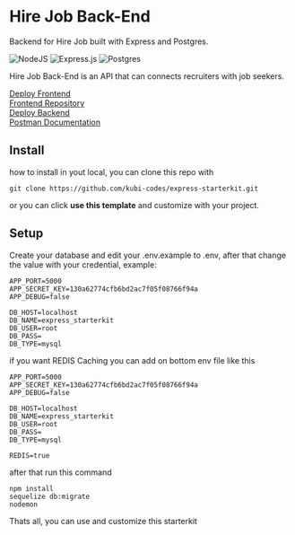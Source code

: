 # Hire Job Back-End

Backend for Hire Job built with Express and Postgres.

![NodeJS](https://img.shields.io/badge/node.js-6DA55F?style=for-the-badge&logo=node.js&logoColor=white) ![Express.js](https://img.shields.io/badge/express.js-%23404d59.svg?style=for-the-badge&logo=express&logoColor=%2361DAFB) ![Postgres](https://img.shields.io/badge/postgres-%23316192.svg?style=for-the-badge&logo=postgresql&logoColor=white)

Hire Job Back-End is an API that can connects recruiters with job seekers.

[Deploy Frontend](https://hire-job-fe-next.vercel.app) <br>
[Frontend Repository](https://github.com/alkarim99/hire-job-fe-next) <br>
[Deploy Backend](https://hire-job.onrender.com/) <br>
[Postman Documentation](https://documenter.getpostman.com/view/8030404/2s93z5AR1G)

## Install

how to install in yout local, you can clone this repo with

`git clone https://github.com/kubi-codes/express-starterkit.git`

or you can click <b>use this template</b> and customize with your project.

## Setup

Create your database and edit your .env.example to .env, after that change the value with your credential, example:

```
APP_PORT=5000
APP_SECRET_KEY=130a62774cfb6bd2ac7f05f08766f94a
APP_DEBUG=false

DB_HOST=localhost
DB_NAME=express_starterkit
DB_USER=root
DB_PASS=
DB_TYPE=mysql
```

if you want REDIS Caching you can add on bottom env file like this

```
APP_PORT=5000
APP_SECRET_KEY=130a62774cfb6bd2ac7f05f08766f94a
APP_DEBUG=false

DB_HOST=localhost
DB_NAME=express_starterkit
DB_USER=root
DB_PASS=
DB_TYPE=mysql

REDIS=true
```

after that run this command

```
npm install
sequelize db:migrate
nodemon
```

Thats all, you can use and customize this starterkit
